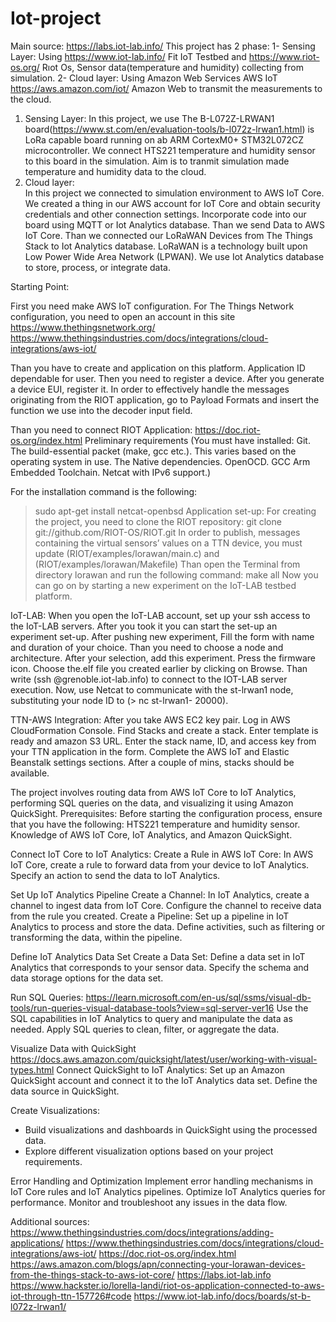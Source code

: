 # Iot-project

Main source:
https://labs.iot-lab.info/ 
This project has 2 phase:
1-	Sensing Layer:
Using https://www.iot-lab.info/ Fit IoT Testbed and https://www.riot-os.org/ Rıot Os, Sensor data(temperature and humidity) collecting from simulation.
2-	Cloud layer:  Using Amazon Web Services AWS IoT https://aws.amazon.com/iot/ Amazon Web to transmit the measurements to the cloud.

1.	Sensing Layer:
In this project, we use The B-L072Z-LRWAN1 board(https://www.st.com/en/evaluation-tools/b-l072z-lrwan1.html) is LoRa capable board running on ab ARM CortexM0+ STM32L072CZ microcontroller. We connect HTS221 temperature and humidity sensor to this board in the simulation. Aim is to tranmit simulation made temperature and humidity data to the cloud. 
2.	Cloud layer:  
In this project we connected to simulation environment to AWS IoT Core.  We created a thing in our AWS account for IoT Core and obtain security credentials and other connection settings. Incorporate code into our board using MQTT or Iot Analytics database. Than we send Data to AWS IoT Core. Than we connected our LoRaWAN Devices from The Things Stack to Iot Analytics database. LoRaWAN is a technology built upon Low Power Wide Area Network (LPWAN).  We use Iot Analytics database to store, process, or integrate data.


Starting Point:

First you need make AWS IoT configuration.
For The Things Network configuration, you need to open an account in this site https://www.thethingsnetwork.org/
https://www.thethingsindustries.com/docs/integrations/cloud-integrations/aws-iot/

Than you have to create and application on this platform. Application ID dependable for user. Then you need to register a device. After you generate a device EUI, register it. In order to effectively handle the messages originating from the RIOT application, go to Payload Formats and insert the function we use into the decoder input field.


Than you need to connect RIOT Application:
https://doc.riot-os.org/index.html 
Preliminary requirements
(You must have installed:
Git. 
The build-essential packet (make, gcc etc.). This varies based on the operating system in use.
The Native dependencies. 
OpenOCD.
GCC Arm Embedded Toolchain. 
Netcat with IPv6 support.)

For the installation command is the following:
> sudo apt-get install netcat-openbsd
Application set-up:
	For creating the project, you need to clone the RIOT repository:
> git clone git://github.com/RIOT-OS/RIOT.git
In order to publish, messages containing the virtual sensors’ values on a TTN device, you must update (RIOT/examples/lorawan/main.c) and (RIOT/examples/lorawan/Makefile)
Than open the Terminal from directory lorawan and run the following command:
> make all
Now you can go on by starting a new experiment on the IoT-LAB testbed platform.

IoT-LAB:
When you open the IoT-LAB account, set up your ssh access to the IoT-LAB servers. After you took it you can start the set-up an experiment set-up. After pushing new experiment, Fill the form with name and duration of your choice.  Than you need to choose a node and architecture. After your selection, add this experiment. Press the firmware icon. Choose the.elf file you created earlier by clicking on Browse. Than write (ssh <login>@grenoble.iot-lab.info) to connect to the IOT-LAB server execution. Now, use Netcat to communicate with the st-lrwan1 node, substituting your node ID to <nodeID> (> nc st-lrwan1-<nodeID> 20000). 

TTN-AWS Integration:
After you take AWS EC2 key pair. Log in AWS CloudFormation Console. Find Stacks and create a stack. Enter template is ready and amazon S3 URL. Enter the stack name, ID, and access key from your TTN application in the form. Complete the AWS IoT and Elastic Beanstalk settings sections. After a couple of mins, stacks should be available.


The project involves routing data from AWS IoT Core to IoT Analytics, performing SQL queries on the data, and visualizing it using Amazon QuickSight.
Prerequisites:
Before starting the configuration process, ensure that you have the following:
HTS221 temperature and humidity sensor.
Knowledge of AWS IoT Core, IoT Analytics, and Amazon QuickSight.

Connect IoT Core to IoT Analytics:
Create a Rule in AWS IoT Core:
 In AWS IoT Core, create a rule to forward data from your device to IoT Analytics.
 Specify an action to send the data to IoT Analytics.

Set Up IoT Analytics Pipeline
Create a Channel:
   In IoT Analytics, create a channel to ingest data from IoT Core.
   Configure the channel to receive data from the rule you created.
Create a Pipeline:
  Set up a pipeline in IoT Analytics to process and store the data.
   Define activities, such as filtering or transforming the data, within the pipeline.

Define IoT Analytics Data Set
Create a Data Set:
   Define a data set in IoT Analytics that corresponds to your sensor data.
   Specify the schema and data storage options for the data set.

Run SQL Queries:
https://learn.microsoft.com/en-us/sql/ssms/visual-db-tools/run-queries-visual-database-tools?view=sql-server-ver16
   Use the SQL capabilities in IoT Analytics to query and manipulate the data as needed.
   Apply SQL queries to clean, filter, or aggregate the data.

Visualize Data with QuickSight 
https://docs.aws.amazon.com/quicksight/latest/user/working-with-visual-types.html
Connect QuickSight to IoT Analytics:
   Set up an Amazon QuickSight account and connect it to the IoT Analytics data set.
   Define the data source in QuickSight.

Create Visualizations:
   - Build visualizations and dashboards in QuickSight using the processed data.
   - Explore different visualization options based on your project requirements.

Error Handling and Optimization
 Implement error handling mechanisms in IoT Core rules and IoT Analytics pipelines.
 Optimize IoT Analytics queries for performance.
 Monitor and troubleshoot any issues in the data flow.


Additional sources: 
https://www.thethingsindustries.com/docs/integrations/adding-applications/
https://www.thethingsindustries.com/docs/integrations/cloud-integrations/aws-iot/
https://doc.riot-os.org/index.html
https://aws.amazon.com/blogs/apn/connecting-your-lorawan-devices-from-the-things-stack-to-aws-iot-core/
https://labs.iot-lab.info
https://www.hackster.io/lorella-landi/riot-os-application-connected-to-aws-iot-through-ttn-157726#code
https://www.iot-lab.info/docs/boards/st-b-l072z-lrwan1/
